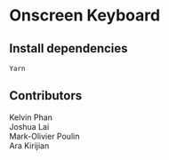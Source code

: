 # Onscreen Keyboard

## Install dependencies

``` Yarn ```
## Contributors

Kelvin Phan <br/>
Joshua Lai <br/>
Mark-Olivier Poulin <br/>
Ara Kirijian

